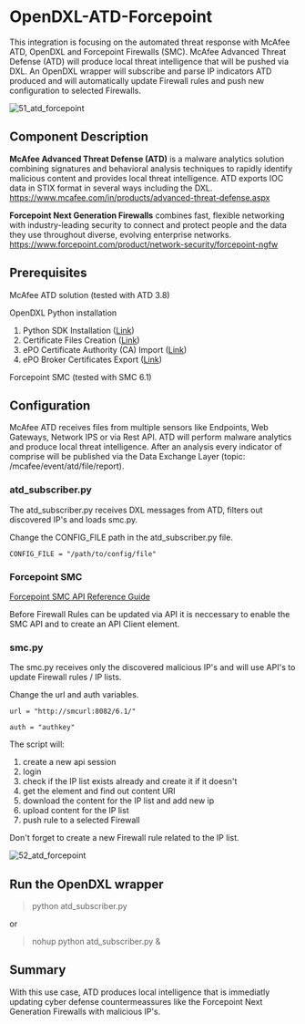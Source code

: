 # OpenDXL-ATD-Forcepoint
This integration is focusing on the automated threat response with McAfee ATD, OpenDXL and Forcepoint Firewalls (SMC).
McAfee Advanced Threat Defense (ATD) will produce local threat intelligence that will be pushed via DXL. An OpenDXL wrapper will 
subscribe and parse IP indicators ATD produced and will automatically update Firewall rules and push new configuration to selected Firewalls.

![51_atd_forcepoint](https://cloud.githubusercontent.com/assets/25227268/25074447/0f2ba064-22fb-11e7-9b65-6b5159374aa7.PNG)

## Component Description

**McAfee Advanced Threat Defense (ATD)** is a malware analytics solution combining signatures and behavioral analysis techniques to rapidly 
identify malicious content and provides local threat intelligence. ATD exports IOC data in STIX format in several ways including the DXL.
https://www.mcafee.com/in/products/advanced-threat-defense.aspx

**Forcepoint Next Generation Firewalls**  combines fast, flexible networking with industry-leading security to connect and protect 
people and the data they use throughout diverse, evolving enterprise networks. https://www.forcepoint.com/product/network-security/forcepoint-ngfw

## Prerequisites
McAfee ATD solution (tested with ATD 3.8)

OpenDXL Python installation
1. Python SDK Installation ([Link](https://opendxl.github.io/opendxl-client-python/pydoc/installation.html))
2. Certificate Files Creation ([Link](https://opendxl.github.io/opendxl-client-python/pydoc/certcreation.html))
3. ePO Certificate Authority (CA) Import ([Link](https://opendxl.github.io/opendxl-client-python/pydoc/epocaimport.html))
4. ePO Broker Certificates Export ([Link](https://opendxl.github.io/opendxl-client-python/pydoc/epobrokercertsexport.html))

Forcepoint SMC (tested with SMC 6.1)

## Configuration
McAfee ATD receives files from multiple sensors like Endpoints, Web Gateways, Network IPS or via Rest API. 
ATD will perform malware analytics and produce local threat intelligence. After an analysis every indicator of comprise will be published 
via the Data Exchange Layer (topic: /mcafee/event/atd/file/report). 

### atd_subscriber.py
The atd_subscriber.py receives DXL messages from ATD, filters out discovered IP's and loads smc.py.

Change the CONFIG_FILE path in the atd_subscriber.py file.

`CONFIG_FILE = "/path/to/config/file"`

### Forcepoint SMC
[Forcepoint SMC API Reference Guide](https://www.websense.com/content/support/library/ngfw/v61/rfrnce/ngfw_610_rg_smc-api_a_en-us.pdf)

Before Firewall Rules can be updated via API it is neccessary to enable the SMC API and to create an API Client element.

### smc.py
The smc.py receives only the discovered malicious IP's and will use API's to update Firewall rules / IP lists.

Change the url and auth variables.

`url = "http://smcurl:8082/6.1/"`

`auth = "authkey"`

The script will:

1. create a new api session 
2. login
3. check if the IP list exists already and create it if it doesn't
4. get the element and find out content URI
5. download the content for the IP list and add new ip
6. upload content for the IP list
7. push rule to a selected Firewall

Don't forget to create a new Firewall rule related to the IP list.

![52_atd_forcepoint](https://cloud.githubusercontent.com/assets/25227268/25074567/bcc32aa0-22fe-11e7-8359-75a4c93e8634.PNG)

## Run the OpenDXL wrapper
> python atd_subscriber.py

or

> nohup python atd_subscriber.py &

## Summary
With this use case, ATD produces local intelligence that is immediatly updating cyber defense countermeassures like the 
Forcepoint Next Generation Firewalls with malicious IP's.
